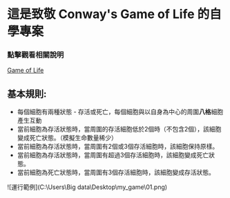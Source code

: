 # 這是致敬 Conway's Game of Life 的自學專案

### 點擊觀看相關說明

[Game of Life](https://zh.wikipedia.org/wiki/康威生命游戏)



## 基本規則:

- 每個細胞有兩種狀態 - 存活或死亡，每個細胞與以自身為中心的周圍**八格**細胞產生互動
- 當前細胞為存活狀態時，當周圍的存活細胞低於2個時（不包含2個），該細胞變成死亡狀態。（模擬生命數量稀少）
- 當前細胞為存活狀態時，當周圍有2個或3個存活細胞時，該細胞保持原樣。
- 當前細胞為存活狀態時，當周圍有超過3個存活細胞時，該細胞變成死亡狀態。
- 當前細胞為死亡狀態時，當周圍有3個存活細胞時，該細胞變成存活狀態。

![運行範例](C:\Users\Big data\Desktop\my_game\01.png)